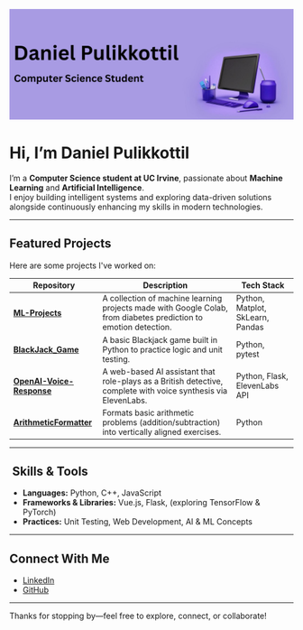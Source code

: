 <!-- Banner -->
<p align="center">
  <img src="https://raw.githubusercontent.com/danielpul101/danielpul101/main/assets/banner.png" alt="Banner" style="max-width: 100%; height: auto;" />
</p>

# Hi, I’m Daniel Pulikkottil

I’m a **Computer Science student at UC Irvine**, passionate about **Machine Learning** and **Artificial Intelligence**.  
I enjoy building intelligent systems and exploring data-driven solutions alongside continuously enhancing my skills in modern technologies.

---

##  Featured Projects

Here are some projects I've worked on:

| Repository | Description | Tech Stack |
|------------|-------------|------------|
| [**ML-Projects**](https://github.com/danielpul101/ML-Projects) | A collection of machine learning projects made with Google Colab, from diabetes prediction to emotion detection. | Python, Matplot, SkLearn, Pandas |
| [**BlackJack_Game**](https://github.com/danielpul101/BlackJack_Game) | A basic Blackjack game built in Python to practice logic and unit testing. | Python, pytest |
| [**OpenAI-Voice-Response**](https://github.com/danielpul101/OpenAI-Voice-Response) | A web-based AI assistant that role-plays as a British detective, complete with voice synthesis via ElevenLabs. | Python, Flask, ElevenLabs API |
| [**ArithmeticFormatter**](https://github.com/danielpul101/ArithmeticFormatter) | Formats basic arithmetic problems (addition/subtraction) into vertically aligned exercises. | Python |

---

## ​​ Skills & Tools

- **Languages:** Python, C++, JavaScript  
- **Frameworks & Libraries:** Vue.js, Flask, (exploring TensorFlow & PyTorch)  
- **Practices:** Unit Testing, Web Development, AI & ML Concepts

---

##  Connect With Me

-  [LinkedIn](https://linkedin.com/in/daniel-pulikkottil/)  
-  [GitHub](https://github.com/danielpul101)

---

Thanks for stopping by—feel free to explore, connect, or collaborate!  
